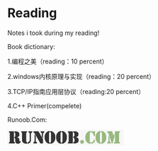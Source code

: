 # Reading
Notes i took during my reading!

Book dictionary:


1.编程之美（reading：10 percent）

2.windows内核原理与实现（reading：20 percent）

3.TCP/IP指南应用层协议（reading:20 percent）

4.C++ Primer(compelete)

Runoob.Com:

[![菜鸟教程](https://github.com/xiaomaofeng/Reading/blob/master/RunoobCom/sign/RUNOOB.png)](http://www.runoob.com)
